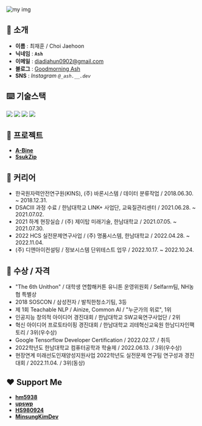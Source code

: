 ![my img](https://github.com/JH9892/JH9892/blob/master/profile_demo.png)

## **👋 소개**
- **이름** : 최재훈 / Choi Jaehoon
- **닉네임** : **`Ash`**
- **이메일** : diadiahun0902@gmail.com
- **블로그** : [Goodmorning Ash](https://goodmorning-ash.dev/)
- **SNS** : *Instagram `@_ash.__.dev`*

## **⌨️ 기술스택**  

<div>
  <img src="https://img.shields.io/badge/Python-3776AB?style=flat&logo=Python&logoColor=white"/>
  <img src="https://img.shields.io/badge/Tensorflow-FF6F00?style=flat&logo=Tensorflow&logoColor=white"/>
  <img src="https://img.shields.io/badge/Jupyter-F37626?style=flat&logo=Jupyter&logoColor=white"/>
  <img src="https://img.shields.io/badge/Google Colab-F9AB00?style=flat&logo=GoogleColab&logoColor=white"/>
</div>

## **👤 프로젝트**
- **[A-Bine](https://github.com/JH9892/A_bine)**  
- **[SsukZip](https://github.com/ash-hun/2022-1-CAPSTONE-SsukZip)**  

## **📖 커리어**
- 한국원자력안전연구원(KINS), (주) 바론시스템 / 데이터 분류작업 / 2018.06.30. ~ 2018.12.31.  
- DSACⅢ 과정 수료 / 한남대학교 LINK+ 사업단, 교육질관리센터 / 2021.06.28. ~ 2021.07.02.  
- 2021 하계 현장실습 / (주) 제이탑 미래기술, 한남대학교 / 2021.07.05. ~ 2021.07.30.  
- 2022 HCS 실전문제연구사업 / (주) 명품시스템, 한남대학교 / 2022.04.28. ~ 2022.11.04.  
- (주) 디앤아이컨설팅 / 정보시스템 단위테스트 업무 / 2022.10.17. ~ 2022.10.24. 

## **👑 수상 / 자격**
- "The 6th Unithon" / 대학생 연합해커톤 유니톤 운영위원회 / Selfarm팀, NH농협 특별상   
- 2018 SOSCON / 삼성전자 / 발칙한청소기팀, 3등  
- 제 1회 Teachable NLP / Ainize, Common AI / "누군가의 위로", 1위  
- 인공지능 창의적 아이디어 경진대회 / 한남대학교 SW교육연구사업단 / 2위  
- 혁신 아이디어 프로토타이핑 경진대회 / 한남대학교 괴테혁신교육원 한남디자인팩토리 / 3위(우수상)
- Google Tensorflow Developer Certification / 2022.02.17. / 취득  
- 2022학년도 한남대학교 컴퓨터공학과 학술제 / 2022.06.13. / 3위(우수상)
- 현장연계 미래선도인재양성지원사업 2022학년도 실전문제 연구팀 연구성과 경진대회 / 2022.11.04. / 3위(동상)

## **❤ Support Me**   
- [**hm5938**](https://github.com/hm5938)
- [**upswp**](https://github.com/upswp)
- [**HS980924**](https://github.com/HS980924)
- [**MinsungKimDev**](https://github.com/MinsungKimDev)
